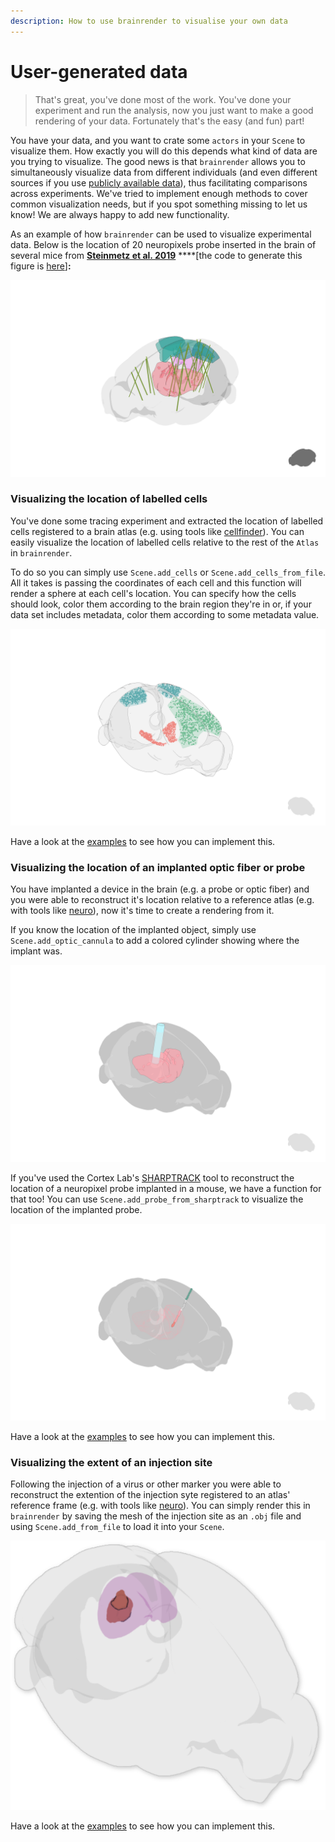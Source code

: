 ```yaml
---
description: How to use brainrender to visualise your own data
---
```


# User-generated data

> That's great, you've done most of the work. You've done your experiment and run the analysis, now you just want to make a good rendering of your data. Fortunately that's the easy \(and fun\) part!

You have your data, and you want to crate some `actors` in your `Scene` to visualize them. How exactly you will do this depends what kind of data are you trying to visualize. The good news is that `brainrender` allows you to simultaneously visualize data from different individuals \(and even different sources if you use [publicly available data](public.md)\), thus facilitating comparisons across experiments. We've tried to implement enough methods to cover common visualization needs, but if you spot something missing to let us know! We are always happy to add new functionality.



As an example of how `brainrender` can be used to visualize experimental data. Below is the location of 20 neuropixels probe inserted in the brain of several mice from [**Steinmetz et al. 2019**](https://figshare.com/articles/Dataset_from_Steinmetz_et_al_2019/9598406) ****\[the code to generate this figure is [here](https://github.com/FedeClaudi/brainrenderscenes/blob/master/scenes/Steinmetz_probes.py)\]**:**

![20 neuropixel probes implanted in the mouse brain. ](../.gitbook/assets/steinmetz%20%281%29.png)



### Visualizing the location of labelled cells

You've done some tracing experiment and extracted the location of labelled cells registered to a brain atlas \(e.g. using tools like [cellfinder](https://docs.cellfinder.info/)\). You can easily visualize the location of labelled cells relative to the rest of the `Atlas` in `brainrender`.

To do so you can simply use `Scene.add_cells` or `Scene.add_cells_from_file`. All it takes is passing the coordinates of each cell and this function will render a sphere at each cell's location. You can specify how the cells should look, color them according to the brain region they're in or, if your data set includes metadata, color them according to some metadata value. 

![Example of how labelled cells can be rendered](../.gitbook/assets/cells.png)

Have a look at the [examples](../overview/examples.md) to see how you can implement this.



### Visualizing the location of an implanted optic fiber or probe

You have implanted a device in the brain \(e.g. a probe or optic fiber\) and you were able to reconstruct it's location relative to a reference atlas \(e.g. with tools like [neuro](https://github.com/sainsburywellcomecentre/neuro)\), now it's time to create a rendering from it. 

If you know the location of the implanted object, simply use `Scene.add_optic_cannula` to add a colored cylinder showing where the implant was. 

![Location of an optic cannula implanted on the Thalamus](../.gitbook/assets/optic_fiber.png)

If you've used the Cortex Lab's [SHARPTRACK](https://github.com/cortex-lab/allenCCF/tree/master/SHARP-Track) tool to reconstruct the location of a neuropixel probe implanted in a mouse, we have a function for that too! You can use `Scene.add_probe_from_sharptrack` to visualize the location of the implanted probe. 

![Example visualization of a neuropixel probe \[data courtesy of Cortex Lab\]](../.gitbook/assets/neuropixel.png)

Have a look at the [examples](../overview/examples.md) to see how you can implement this.



### Visualizing the extent of an injection site

Following the injection of a virus or other marker you were able to reconstruct the extention of the injection syte registered to an atlas' reference frame \(e.g. with tools like [neuro](https://github.com/sainsburywellcomecentre/neuro)\). You can simply render this in `brainrender` by saving the mesh of the injection site as an `.obj` file and using `Scene.add_from_file` to load it into your `Scene`. 

![Example: extent of an injection site \(red\) in the Superior Colliculus \(magenta\)](../.gitbook/assets/inj_site.png)

Have a look at the [examples](../overview/examples.md) to see how you can implement this.









